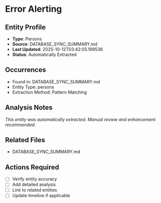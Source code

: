 # Error Alerting

## Entity Profile
- **Type**: Persons
- **Source**: DATABASE_SYNC_SUMMARY.md
- **Last Updated**: 2025-10-12T03:42:05.199536
- **Status**: Automatically Extracted

## Occurrences
- Found in: DATABASE_SYNC_SUMMARY.md
- Entity Type: persons
- Extraction Method: Pattern Matching

## Analysis Notes
*This entity was automatically extracted. Manual review and enhancement recommended.*

## Related Files
- DATABASE_SYNC_SUMMARY.md

## Actions Required
- [ ] Verify entity accuracy
- [ ] Add detailed analysis
- [ ] Link to related entities
- [ ] Update timeline if applicable

